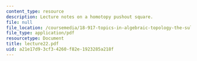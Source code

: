```yaml
---
content_type: resource
description: Lecture notes on a homotopy pushout square.
file: null
file_location: /coursemedia/18-917-topics-in-algebraic-topology-the-sullivan-conjecture-fall-2007/a21e17d93cf34260f82e1923285a218f_lecture22.pdf
file_type: application/pdf
resourcetype: Document
title: lecture22.pdf
uid: a21e17d9-3cf3-4260-f82e-1923285a218f
---
```

